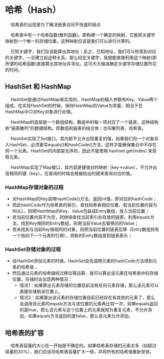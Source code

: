 # 哈希（Hash）

&emsp; 哈希表的出现是为了解决链表访问不快速的弱点

&emsp; 哈希表中有一个哈希函数(散列函数)。即构建一个确定的映射，它能把关键字映射到一个唯一的存储位置。这种映射应该是我们可以进行计算的。

&emsp; 已知关键字，我们应该能算出其地址；反之，已知地址，我们可以检索到对应的关键字。一旦建立起这种关系，那么给定关键字，我就能直接利用这个映射(即所谓的哈希函数)直接算出其地址并寻址。这可大大缩减确定关键字存储位置所花的时间。

## HashSet 和 HashMap
&emsp; HashSet是通过HashMap来实现的，HashMap的输入参数有Key、Value两个组成，在实现HashSet的时候，保持HashMap的Value为常量，相当于在HashMap中只对Key对象进行处理。

&emsp; HashMap的底层是一个数组结构，数组中的每一项对应了一个链表，这种结构称“链表散列”的数据结构，即数组和链表的结合体；也叫散列表、哈希表。

&emsp; HashSet实现了Set接口，其内部不允许出现重复的值，如果我们将一个对象存入HashSet，必须重写equals()和hashCode()方法，这样才能确保集合中不存在同一个元素。HashSet的内部是无序的，因此不能使用 hashset.get(index) 来获取元素。

&emsp; HashMap实现了Map接口，其内容是键值对的映射（key->value），不允许出现相同的键（key）。在查询的时候会根据给出的键来查询对应的值。

### HashMap存储对象的过程
- 对HashMap的Key调用hashCode()方法，返回int值，即对应的hashCode；
- 把此hashCode作为哈希表的索引，查找哈希表相应位置，若当前位置内容为NULL，则把HashMap的Key、Value包装成Entry数组，放入当前位置；
- 若当前位置内容不为空，则继续查找当前索引处存放的链表，利用equals方法，找到Key相同的Entry数组，则用当前Value去替换旧的Value；
- 若未找到与当前Key值相同的对象，则把当前位置的链表后移（Entry数组持有一个指向下一个元素的引用），把新的Entry数组放到链表表头；

### HashSet存储对象的过程
- 往HashSet添加元素的时候，HashSet会先调用元素的hashCode方法得到元素的哈希值 ，
- 然后通过元素的哈希值经过移位等运算，就可以算出该元素在哈希表中的存储位置，存储时会出现两种情况：
    - 情况1：如果算出元素存储的位置目前没有任何元素存储，那么该元素可以直接存储到该位置上。
    - 情况2：如果算出该元素的存储位置目前已经存在有其他的元素了，那么会调用该元素的equals方法与该位置的元素再比较一次，如果equals返回的是true，那么该元素与这个位置上的元素就视为重复元素，不允许添加，如果equals方法返回的是false，那么该元素允许添加。


## 哈希表的扩容

&emsp; 哈希表容量的大小在一开始是不确定的。如果哈希表存储的元素太多（如超过容量的30%），我们应该将哈希表容量扩大一倍，并将所有的哈希值重新安排。